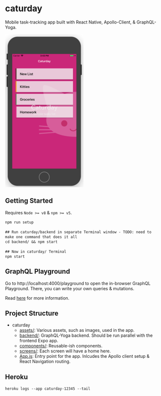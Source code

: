 # caturday

Mobile task-tracking app built with React Native, Apollo-Client, & GraphQL-Yoga.

<img alt="Caturday Screenshot" src="assets/Demo_Nov6.png" height="500" />

## Getting Started

Requires `Node >= v8` & `npm >= v5`.

```shell
npm run setup

## Run caturday/backend in separate Terminal window - TODO: need to make one command that does it all
cd backend/ && npm start

## Now in caturday/ Terminal
npm start
```

## GraphQL Playground

Go to http://localhost:4000/playground to open the in-browser GraphQL Playground. There, you can write your own queries & mutations.

Read [here](https://github.com/prisma/graphql-yoga#workflow) for more information. 

## Project Structure

- caturday
  - [assets/](assets/): Various assets, such as images, used in the app.
  - [backend/](backend/): GraphQL-Yoga backend. Should be run parallel with the frontend Expo app.
  - [components/](components/): Reusable-ish components.
  - [screens/](screens/): Each screen will have a home here. 
  - [App.js](App.js): Entry point for the app. Inlcudes the Apollo client setup & React Navigation routing.

## Heroku

```
heroku logs --app caturday-12345 --tail
```